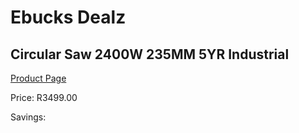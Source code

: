 
# Ebucks Dealz
## Circular Saw 2400W 235MM 5YR Industrial
[Product Page](https://www.ebucks.com/web/shop/productSelected.do?prodId=1199902610&catId=1235224419)

Price: R3499.00

Savings: 


	